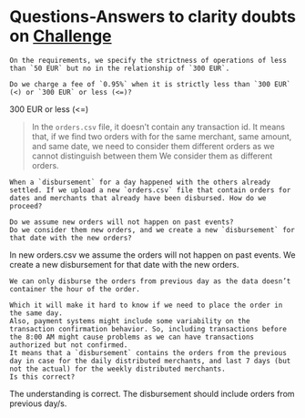 # Questions-Answers to clarity doubts on [Challenge](./CHALLENGE.md)

    On the requirements, we specify the strictness of operations of less than `50 EUR` but no in the relationship of `300 EUR`.

    Do we charge a fee of `0.95%` when it is strictly less than `300 EUR` (<) or `300 EUR` or less (<=)?

300 EUR or less (<=)

> In the `orders.csv` file, it doesn’t contain any transaction id. It means that, if we find two orders with for the same merchant, same amount, and same date, we need to consider them different orders as we cannot distinguish between them
We consider them as different orders.

    When a `disbursement` for a day happened with the others already settled. If we upload a new `orders.csv` file that contain orders for dates and merchants that already have been disbursed. How do we proceed?

    Do we assume new orders will not happen on past events?
    Do we consider them new orders, and we create a new `disbursement` for that date with the new orders?

In new orders.csv we assume the orders will not happen on past events.
We create a new disbursement for that date with the new orders.

    We can only disburse the orders from previous day as the data doesn’t container the hour of the order.

    Which it will make it hard to know if we need to place the order in the same day.
    Also, payment systems might include some variability on the transaction confirmation behavior. So, including transactions before the 8:00 AM might cause problems as we can have transactions authorized but not confirmed.
    It means that a `disbursement` contains the orders from the previous day in case for the daily distributed merchants, and last 7 days (but not the actual) for the weekly distributed merchants.
    Is this correct?

The understanding is correct. The disbursement should include orders from previous day/s.